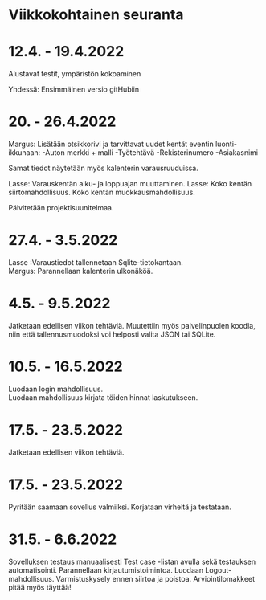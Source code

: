 # Viikkokohtainen seuranta

# 12.4. - 19.4.2022
Alustavat testit, ympäristön kokoaminen

Yhdessä: Ensimmäinen versio gitHubiin

# 20. - 26.4.2022
Margus: Lisätään otsikkorivi ja tarvittavat uudet kentät eventin luonti-ikkunaan:
-Auton merkki + malli
-Työtehtävä
-Rekisterinumero
-Asiakasnimi

Samat tiedot näytetään myös kalenterin varausruuduissa.

Lasse: Varauskentän alku- ja loppuajan muuttaminen.
Lasse: Koko kentän siirtomahdollisuus.
  Koko kentän muokkausmahdollisuus.

Päivitetään projektisuunitelmaa.

# 27.4. - 3.5.2022
Lasse :Varaustiedot tallennetaan Sqlite-tietokantaan. <br/>
Margus: Parannellaan kalenterin ulkonäköä.

# 4.5. - 9.5.2022
Jatketaan edellisen viikon tehtäviä.
Muutettiin myös palvelinpuolen koodia, niin että tallennusmuodoksi voi helposti valita JSON tai SQLite.

# 10.5. - 16.5.2022

Luodaan login mahdollisuus. <br/>
Luodaan mahdollisuus kirjata töiden hinnat laskutukseen.

# 17.5. - 23.5.2022
Jatketaan edellisen viikon tehtäviä.

# 17.5. - 23.5.2022
Pyritään saamaan sovellus valmiiksi. Korjataan virheitä ja testataan.

# 31.5. - 6.6.2022
Sovelluksen testaus manuaalisesti Test case -listan avulla sekä testauksen automatisointi. Parannellaan kirjautumistoimintoa. Luodaan Logout-mahdollisuus. Varmistuskysely ennen siirtoa ja poistoa.
Arviointilomakkeet pitää myös täyttää!
